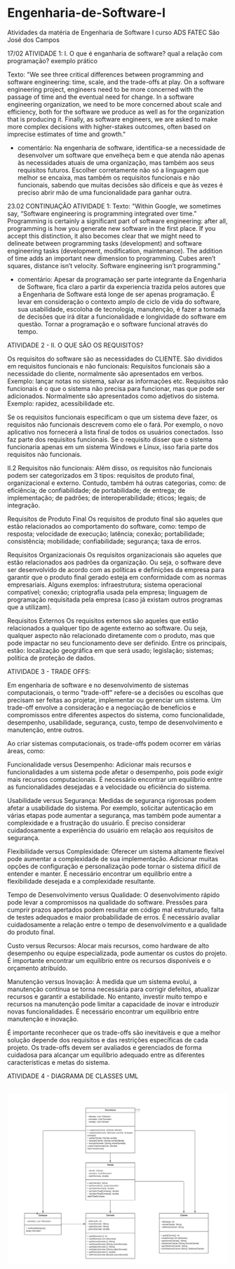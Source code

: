# Engenharia-de-Software-I
Atividades da matéria de Engenharia de Software I curso ADS FATEC São José dos Campos

17/02 ATIVIDADE 1:
I. O que é enganharia de software?
qual a relação com programação?
exemplo prático

Texto: "We see three critical differences between programming and software engineering: time, scale, and the trade-offs at play.   On a software engineering project, engineers need to be more concerned with the passage of time and the eventual need for change. In a software engineering organization, we need to be more concerned about scale and efficiency, both for the software we produce as well as for the organization that is producing it. Finally, as software engineers, we are asked to make more complex decisions with higher-stakes outcomes, often based on imprecise estimates of time and growth."

- comentário: Na engenharia de software, identifica-se a necessidade de desenvolver um software que envelheça bem e que atenda não apenas às necessidades atuais de uma organização, mas também aos seus requisitos futuros. Escolher corretamente não só a linguagem que melhor se encaixa, mas também os requisitos funcionais e não funcionais, sabendo que muitas decisões são difíceis e que às vezes é preciso abrir mão de uma funcionalidade para ganhar outra.

23.02 CONTINUAÇÃO ATIVIDADE 1:
Texto: "Within Google, we sometimes say, “Software engineering is programming integrated over time.” Programming  is certainly a significant part of software engineering: after all, programming is how you generate new software in the first place. If you accept this distinction, it also becomes clear that we might need to delineate between programming tasks (development) and software engineering tasks (development, modification, maintenance). The addition of time adds an important new dimension to programming. Cubes aren’t squares, distance isn’t velocity. Software engineering isn’t programming."

- comentário: Apesar da programação ser parte integrante da Engenharia de Software, fica claro a partir da experiencia trazida pelos autores que a Engenharia de Software está longe de ser apenas programação. É levar em consideração o contexto amplo de ciclo de vida do software, sua usabilidade, escoloha de tecnologia, manutenção, é fazer a tomada de decisões que irá ditar a funcionalidade e longividade do software em questão. Tornar a programação e o software funcional através do tempo.


ATIVIDADE 2 - II. O QUE SÃO OS REQUISITOS? 

Os requisitos do software são as necessidades do CLIENTE. 
São divididos em requisitos funcionais e não funcionais: 
Requisitos funcionais são a necessidade do cliente, normalmente são apresentados em verbos. Exemplo: lançar notas no sistema, salvar as informações etc. 
Requisitos não funcionais é o que o sistema não precisa para funcionar, mas que pode ser adicionados. Normalmente são apresentados como adjetivos do sistema. Exemplo: rapidez, acessibilidade etc. 

 Se os requisitos funcionais especificam o que um sistema deve fazer, os requisitos não funcionais descrevem como ele o fará. Por exemplo, o novo aplicativo nos fornecerá a lista final de todos os usuários conectados. Isso faz parte dos requisitos funcionais. Se o requisito disser que o sistema funcionaria apenas em um sistema Windows e Linux, isso faria parte dos requisitos não funcionais. 

 II.2 Requisitos não funcionais: Além disso, os requisitos não funcionais podem ser categorizados em 3 tipos: requisitos de produto final, organizacional e externo. Contudo, também há outras categorias, como:
de eficiência;
de confiabilidade;
de portabilidade;
de entrega;
de implementação;
de padrões;
de interoperabilidade;
éticos;
legais;
de integração.

Requisitos de Produto Final
Os requisitos de produto final são aqueles que estão relacionados ao comportamento do software, como:
tempo de resposta;
velocidade de execução;
latência;
conexão;
portabilidade;
consistência;
mobilidade;
confiabilidade;
segurança;
taxa de erros.

Requisitos Organizacionais
Os requisitos organizacionais são aqueles que estão relacionados aos padrões da organização. Ou seja, o software deve ser desenvolvido de acordo com as políticas e definições da empresa para garantir que o produto final gerado esteja em conformidade com as normas empresariais. Alguns exemplos:
infraestrutura;
sistema operacional compatível;
conexão;
criptografia usada pela empresa;
linguagem de programação requisitada pela empresa (caso já existam outros programas que a utilizam).

Requisitos Externos
Os requisitos externos são aqueles que estão relacionados a qualquer tipo de agente externo ao software. Ou seja, qualquer aspecto não relacionado diretamente com o produto, mas que pode impactar no seu funcionamento deve ser definido. Entre os principais, estão:
localização geográfica em que será usado;
legislação;
sistemas;
política de proteção de dados.


ATIVIDADE 3 - TRADE OFFS:

Em engenharia de software e no desenvolvimento de sistemas computacionais, o termo "trade-off" refere-se a decisões ou escolhas que precisam ser feitas ao projetar, implementar ou gerenciar um sistema. Um trade-off envolve a consideração e a negociação de benefícios e compromissos entre diferentes aspectos do sistema, como funcionalidade, desempenho, usabilidade, segurança, custo, tempo de desenvolvimento e manutenção, entre outros.

Ao criar sistemas computacionais, os trade-offs podem ocorrer em várias áreas, como:

Funcionalidade versus Desempenho: Adicionar mais recursos e funcionalidades a um sistema pode afetar o desempenho, pois pode exigir mais recursos computacionais. É necessário encontrar um equilíbrio entre as funcionalidades desejadas e a velocidade ou eficiência do sistema.

Usabilidade versus Segurança: Medidas de segurança rigorosas podem afetar a usabilidade do sistema. Por exemplo, solicitar autenticação em várias etapas pode aumentar a segurança, mas também pode aumentar a complexidade e a frustração do usuário. É preciso considerar cuidadosamente a experiência do usuário em relação aos requisitos de segurança.

Flexibilidade versus Complexidade: Oferecer um sistema altamente flexível pode aumentar a complexidade de sua implementação. Adicionar muitas opções de configuração e personalização pode tornar o sistema difícil de entender e manter. É necessário encontrar um equilíbrio entre a flexibilidade desejada e a complexidade resultante.

Tempo de Desenvolvimento versus Qualidade: O desenvolvimento rápido pode levar a compromissos na qualidade do software. Pressões para cumprir prazos apertados podem resultar em código mal estruturado, falta de testes adequados e maior probabilidade de erros. É necessário avaliar cuidadosamente a relação entre o tempo de desenvolvimento e a qualidade do produto final.

Custo versus Recursos: Alocar mais recursos, como hardware de alto desempenho ou equipe especializada, pode aumentar os custos do projeto. É importante encontrar um equilíbrio entre os recursos disponíveis e o orçamento atribuído.

Manutenção versus Inovação: À medida que um sistema evolui, a manutenção contínua se torna necessária para corrigir defeitos, atualizar recursos e garantir a estabilidade. No entanto, investir muito tempo e recursos na manutenção pode limitar a capacidade de inovar e introduzir novas funcionalidades. É necessário encontrar um equilíbrio entre manutenção e inovação.

É importante reconhecer que os trade-offs são inevitáveis e que a melhor solução depende dos requisitos e das restrições específicas de cada projeto. Os trade-offs devem ser avaliados e gerenciados de forma cuidadosa para alcançar um equilíbrio adequado entre as diferentes características e metas do sistema.


ATIVIDADE 4 - DIAGRAMA DE CLASSES UML

<br>
<img src = "https://github.com/alicearocha/Engenharia-de-Software-I/blob/main/img/Diagrama%20UML%20Sorveteria%20-%20Classe%20UML.png" alt="Diagrama de Classe Sorveteria"/>
